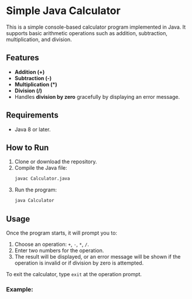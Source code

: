 # Simple Java Calculator

This is a simple console-based calculator program implemented in Java. It supports basic arithmetic operations such as addition, subtraction, multiplication, and division.

## Features
- **Addition (+)**
- **Subtraction (-)**
- **Multiplication (*)**
- **Division (/)**
- Handles **division by zero** gracefully by displaying an error message.

## Requirements
- Java 8 or later.

## How to Run

1. Clone or download the repository.
2. Compile the Java file:
    ```bash
    javac Calculator.java
    ```
3. Run the program:
    ```bash
    java Calculator
    ```

## Usage

Once the program starts, it will prompt you to:

1. Choose an operation: `+`, `-`, `*`, `/`.
2. Enter two numbers for the operation.
3. The result will be displayed, or an error message will be shown if the operation is invalid or if division by zero is attempted.

To exit the calculator, type `exit` at the operation prompt.

### Example:

